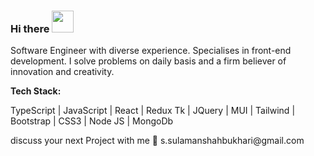 <h3>Hi there <span> <img src="https://media.giphy.com/media/hvRJCLFzcasrR4ia7z/giphy.gif" width="35"> </span></h3>
<p>Software Engineer with diverse experience. Specialises in front-end development. I solve problems on daily basis and a firm believer of innovation and creativity.</p>
<b><p>Tech Stack: </p></b>
<p> TypeScript | JavaScript | React | Redux Tk | JQuery | MUI | Tailwind | Bootstrap | CSS3 | Node JS | MongoDb </p>
<p>discuss your next Project with me 🚀 s.sulamanshahbukhari@gmail.com</p>
